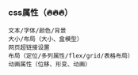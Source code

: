 ### css属性（🔥🔥🔥）

    文本/字体/颜色/背景
    大小/布局（大小、盒模型）
    网页超链接设置
    布局（定位/多列属性/flex/grid/表格布局）
    动画属性（位移、形变、动画）